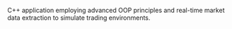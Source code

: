 C++ application employing advanced OOP principles and real-time market data extraction to simulate trading environments.
